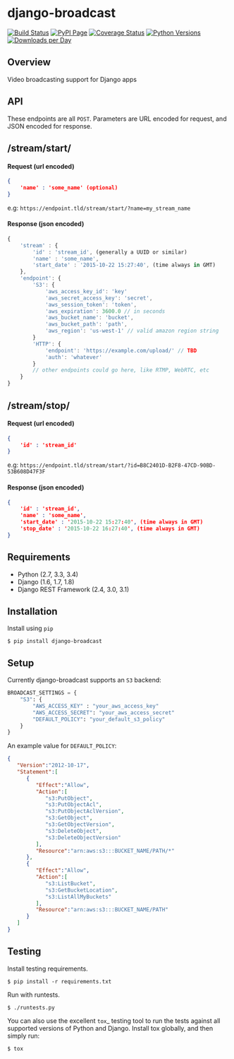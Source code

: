 django-broadcast
======================================

[![Build Status](https://img.shields.io/travis/PerchLive/django-broadcast.svg)](https://travis-ci.org/PerchLive/django-broadcast) [![PyPI Page](https://img.shields.io/pypi/v/django-broadcast.svg)](https://pypi.python.org/pypi/django-broadcast) [![Coverage Status](https://img.shields.io/coveralls/PerchLive/django-broadcast.svg)](https://coveralls.io/github/PerchLive/django-broadcast?branch=master) [![Python Versions](https://img.shields.io/pypi/pyversions/django-broadcast.svg)](https://pypi.python.org/pypi/django-broadcast) [![Downloads per Day](https://img.shields.io/pypi/dd/django-broadcast.svg)](https://pypi.python.org/pypi/django-broadcast)


Overview
--------

Video broadcasting support for Django apps

API
---

These endpoints are all `POST`. Parameters are URL encoded for request, and JSON encoded for response.

## /stream/start/

#### Request (url encoded)

```json
{
	'name' : 'some_name' (optional)
}

```

e.g: `https://endpoint.tld/stream/start/?name=my_stream_name`
	

#### Response (json encoded)

```javascript
{
	'stream' : {
		'id' : 'stream_id', (generally a UUID or similar)
		'name' : 'some_name',
		'start_date' : '2015-10-22 15:27:40', (time always in GMT)
	},
	'endpoint': {
		'S3': {
			'aws_access_key_id': 'key'
			'aws_secret_access_key': 'secret',
			'aws_session_token': 'token',
			'aws_expiration': 3600.0 // in seconds
			'aws_bucket_name': 'bucket',
			'aws_bucket_path': 'path',
			'aws_region': 'us-west-1' // valid amazon region string
		}
		'HTTP': {
		    'endpoint': 'https://example.com/upload/' // TBD
		    'auth': 'whatever'
		}
		// other endpoints could go here, like RTMP, WebRTC, etc
	}
}

```

## /stream/stop/

#### Request (url encoded)

```json
{
	'id' : 'stream_id'
}

```
e.g: `https://endpoint.tld/stream/start/?id=B8C2401D-B2F8-47CD-90BD-53B608D47F3F`
	

#### Response (json encoded)

```json
{
	'id' : 'stream_id',
	'name' : 'some_name',
	'start_date' : '2015-10-22 15:27:40', (time always in GMT)
	'stop_date' : '2015-10-22 16:27:40', (time always in GMT)
}

```

Requirements
------------

-  Python (2.7, 3.3, 3.4)
-  Django (1.6, 1.7, 1.8)
-  Django REST Framework (2.4, 3.0, 3.1)

Installation
------------

Install using `pip`

    $ pip install django-broadcast

Setup
-----

Currently django-broadcast supports an `S3` backend:

```python
BROADCAST_SETTINGS = {
    "S3": {
        "AWS_ACCESS_KEY" : "your_aws_access_key"
        "AWS_ACCESS_SECRET": "your_aws_access_secret"
        "DEFAULT_POLICY": "your_default_s3_policy"
    }
}

```

An example value for `DEFAULT_POLICY`:

```json
{
   "Version":"2012-10-17",
   "Statement":[
      {
         "Effect":"Allow",
         "Action":[
            "s3:PutObject",
            "s3:PutObjectAcl",
            "s3:PutObjectAclVersion",
            "s3:GetObject",
            "s3:GetObjectVersion",
            "s3:DeleteObject",
            "s3:DeleteObjectVersion"
         ],
         "Resource":"arn:aws:s3:::BUCKET_NAME/PATH/*"
      },
      {
         "Effect":"Allow",
         "Action":[
            "s3:ListBucket",
            "s3:GetBucketLocation",
            "s3:ListAllMyBuckets"
         ],
         "Resource":"arn:aws:s3:::BUCKET_NAME/PATH"
      }
   ]
}
```

Testing
-------

Install testing requirements.

    $ pip install -r requirements.txt

Run with runtests.

    $ ./runtests.py

You can also use the excellent `tox`_ testing tool to run the tests
against all supported versions of Python and Django. Install tox
globally, and then simply run:


    $ tox
